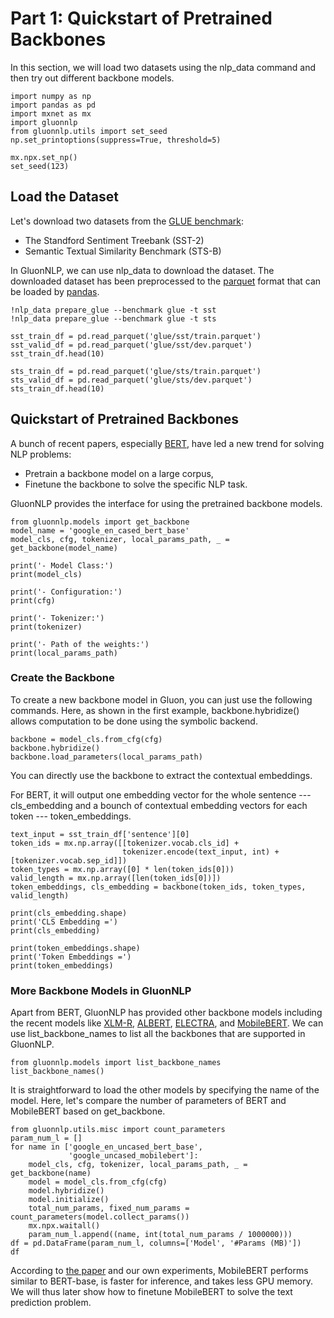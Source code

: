 # Part 1: Quickstart of Pretrained Backbones

In this section, we will load two datasets using the nlp_data command and then try out different backbone models.


```{.python .input}
import numpy as np
import pandas as pd
import mxnet as mx
import gluonnlp
from gluonnlp.utils import set_seed
np.set_printoptions(suppress=True, threshold=5)

mx.npx.set_np()
set_seed(123)
```

## Load the Dataset

Let's download two datasets from the [GLUE benchmark](https://gluebenchmark.com/):
- The Standford Sentiment Treebank (SST-2)
- Semantic Textual Similarity Benchmark (STS-B)

In GluonNLP, we can use nlp_data to download the dataset. The downloaded dataset has been preprocessed to the [parquet](https://parquet.apache.org/) format that can be loaded by [pandas](https://pandas.pydata.org/).


```
!nlp_data prepare_glue --benchmark glue -t sst
!nlp_data prepare_glue --benchmark glue -t sts
```


```{.python .input}
sst_train_df = pd.read_parquet('glue/sst/train.parquet')
sst_valid_df = pd.read_parquet('glue/sst/dev.parquet')
sst_train_df.head(10)
```


```{.python .input}
sts_train_df = pd.read_parquet('glue/sts/train.parquet')
sts_valid_df = pd.read_parquet('glue/sts/dev.parquet')
sts_train_df.head(10)
```

## Quickstart of Pretrained Backbones

A bunch of recent papers, especially [BERT](https://arxiv.org/pdf/1810.04805.pdf), have led a new trend for solving NLP problems:
- Pretrain a backbone model on a large corpus,
- Finetune the backbone to solve the specific NLP task.

GluonNLP provides the interface for using the pretrained backbone models.


```{.python .input}
from gluonnlp.models import get_backbone
model_name = 'google_en_cased_bert_base'
model_cls, cfg, tokenizer, local_params_path, _ = get_backbone(model_name)
```


```{.python .input}
print('- Model Class:')
print(model_cls)
```


```{.python .input}
print('- Configuration:')
print(cfg)
```


```{.python .input}
print('- Tokenizer:')
print(tokenizer)
```


```{.python .input}
print('- Path of the weights:')
print(local_params_path)
```

### Create the Backbone

To create a new backbone model in Gluon, you can just use the following commands. Here, as shown in the first example, backbone.hybridize() allows computation to be done using the symbolic backend.


```{.python .input}
backbone = model_cls.from_cfg(cfg)
backbone.hybridize()
backbone.load_parameters(local_params_path)
```

You can directly use the backbone to extract the contextual embeddings.

For BERT, it will output one embedding vector for the whole sentence --- cls_embedding and a bounch of contextual embedding vectors for each token --- token_embeddings.


```{.python .input}
text_input = sst_train_df['sentence'][0]
token_ids = mx.np.array([[tokenizer.vocab.cls_id] +
                         tokenizer.encode(text_input, int) + [tokenizer.vocab.sep_id]])
token_types = mx.np.array([0] * len(token_ids[0]))
valid_length = mx.np.array([len(token_ids[0])])
token_embeddings, cls_embedding = backbone(token_ids, token_types, valid_length)
```


```{.python .input}
print(cls_embedding.shape)
print('CLS Embedding =')
print(cls_embedding)
```


```{.python .input}
print(token_embeddings.shape)
print('Token Embeddings =')
print(token_embeddings)
```

### More Backbone Models in GluonNLP

Apart from BERT, GluonNLP has provided other backbone models including the recent models like [XLM-R](https://arxiv.org/pdf/1911.02116.pdf), [ALBERT](https://arxiv.org/pdf/1909.11942.pdf), [ELECTRA](https://openreview.net/pdf?id=r1xMH1BtvB), and [MobileBERT](https://arxiv.org/pdf/2004.02984.pdf). We can use list_backbone_names to list all the backbones that are supported in GluonNLP.


```{.python .input}
from gluonnlp.models import list_backbone_names
list_backbone_names()
```

It is straightforward to load the other models by specifying the name of the model. Here, let's compare the number of parameters of BERT and MobileBERT based on get_backbone.


```{.python .input}
from gluonnlp.utils.misc import count_parameters
param_num_l = []
for name in ['google_en_uncased_bert_base',
             'google_uncased_mobilebert']:
    model_cls, cfg, tokenizer, local_params_path, _ = get_backbone(name)
    model = model_cls.from_cfg(cfg)
    model.hybridize()
    model.initialize()
    total_num_params, fixed_num_params = count_parameters(model.collect_params())
    mx.npx.waitall()
    param_num_l.append((name, int(total_num_params / 1000000)))
df = pd.DataFrame(param_num_l, columns=['Model', '#Params (MB)'])
df
```

According to [the paper](https://arxiv.org/pdf/2004.02984.pdf) and our own experiments, MobileBERT performs similar to BERT-base, is faster for inference, and takes less GPU memory. We will thus later show how to finetune MobileBERT to solve the text prediction problem.
